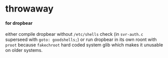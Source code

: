 # throwaway

#### for dropbear
either compile dropbear without `/etc/shells` check (in `svr-auth.c` superseed with `goto: goodshells;`)
or run dropbear in its own roont with `proot` because `fakechroot` hard coded system glib which makes it unusable on older systems.
